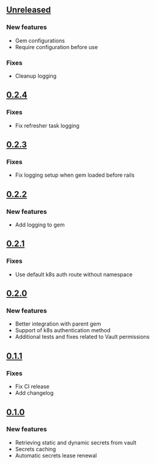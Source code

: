 ## [Unreleased]
### New features
- Gem configurations
- Require configuration before use

### Fixes
- Cleanup logging

## [0.2.4]
### Fixes
- Fix refresher task logging

## [0.2.3]
### Fixes
- Fix logging setup when gem loaded before rails

## [0.2.2]
### New features
- Add logging to gem

## [0.2.1]
### Fixes
- Use default k8s auth route without namespace 

## [0.2.0]
### New features
- Better integration with parent gem
- Support of k8s authentication method
- Additional tests and fixes related to Vault permissions

## [0.1.1]
### Fixes
- Fix CI release
- Add changelog

## [0.1.0]
### New features
- Retrieving static and dynamic secrets from vault
- Secrets caching
- Automatic secrets lease renewal

[Unreleased]: https://github.com/matic-insurance/settings_reader-vault_resolver/compare/0.2.4...HEAD
[0.2.4]: https://github.com/matic-insurance/settings_reader-vault_resolver/commits/0.2.4
[0.2.3]: https://github.com/matic-insurance/settings_reader-vault_resolver/commits/0.2.3
[0.2.2]: https://github.com/matic-insurance/settings_reader-vault_resolver/commits/0.2.2
[0.2.1]: https://github.com/matic-insurance/settings_reader-vault_resolver/commits/0.2.1
[0.2.0]: https://github.com/matic-insurance/settings_reader-vault_resolver/commits/0.2.0
[0.1.1]: https://github.com/matic-insurance/settings_reader-vault_resolver/commits/0.1.1
[0.1.0]: https://github.com/matic-insurance/settings_reader-vault_resolver/commits/0.1.0

